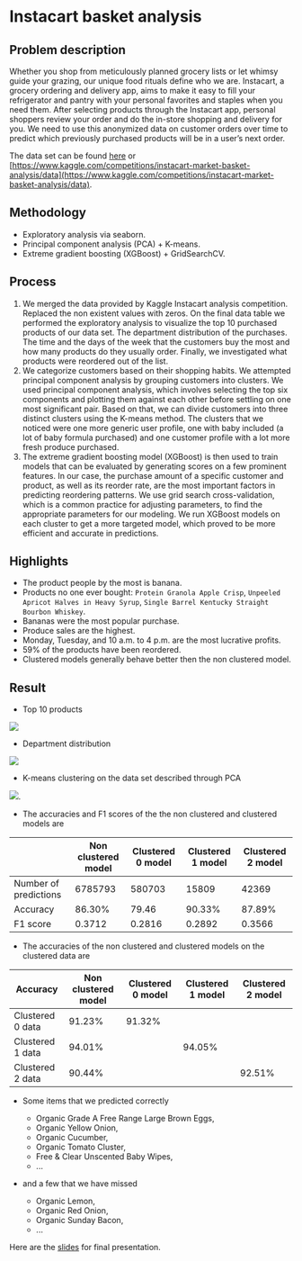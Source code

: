 # Instacart basket analysis

## Problem description

Whether you shop from meticulously planned grocery lists or let whimsy guide your grazing, our unique food rituals define who we are. Instacart, a grocery ordering and delivery app, aims to make it easy to fill your refrigerator and pantry with your personal favorites and staples when you need them. After selecting products through the Instacart app, personal shoppers review your order and do the in-store shopping and delivery for you. We need to use this anonymized data on customer orders over time to predict which previously purchased products will be in a user’s next order.

The data set can be found [here](https://drive.google.com/drive/u/1/folders/1Kl9Pe_4269liBggPHZ4XzocJkMGM5QiN) or [https://www.kaggle.com/competitions/instacart-market-basket-analysis/data](https://www.kaggle.com/competitions/instacart-market-basket-analysis/data).

## Methodology

- Exploratory analysis via seaborn.
- Principal component analysis (PCA) + K-means.
- Extreme gradient boosting (XGBoost) + GridSearchCV.

## Process

1. We merged the data provided by Kaggle Instacart analysis competition. Replaced the non existent values with zeros. On the final data table we performed the exploratory analysis to visualize the top 10 purchased products of our data set. The department distribution of the purchases. The time and the days of the week that the customers buy the most and how many products do they usually order. Finally, we investigated what products were reordered out of the list.
2. We categorize customers based on their shopping habits. We attempted principal component analysis by grouping customers into clusters. We used principal component analysis, which involves selecting the top six components and plotting them against each other before settling on one most significant pair. Based on that, we can divide customers into three distinct clusters using the K-means method. The clusters that we noticed were one more generic user profile, one with baby included (a lot of baby formula purchased) and one customer profile with a lot more fresh produce purchased.
3. The extreme gradient boosting model (XGBoost) is then used to train models that can be evaluated by generating scores on a few prominent features. In our case, the purchase amount of a specific customer and product, as well as its reorder rate, are the most important factors in predicting reordering patterns. We use grid search cross-validation, which is a common practice for adjusting parameters, to find the appropriate parameters for our modeling. We run XGBoost models on each cluster to get a more targeted model, which proved to be more efficient and accurate in predictions.

## Highlights

- The product people by the most is banana.
- Products no one ever bought: `Protein Granola Apple Crisp`, `Unpeeled Apricot Halves in Heavy Syrup`, `Single Barrel Kentucky Straight Bourbon Whiskey`.
- Bananas were the most popular purchase.
- Produce sales are the highest.
- Monday, Tuesday, and 10 a.m. to 4 p.m. are the most lucrative profits.
- 59% of the products have been reordered.
- Clustered models generally behave better then the non clustered model.


## Result

- Top 10 products

![](https://github.com/lihaoranIcefire/erdosFall2022_Thanos_Haoran/blob/main/Pictures%20and%20graphs/barchart.png)

- Department distribution

![](https://github.com/lihaoranIcefire/erdosFall2022_Thanos_Haoran/blob/main/Pictures%20and%20graphs/pichart.png)

- K-means clustering on the data set described through PCA

![](https://github.com/lihaoranIcefire/erdosFall2022_Thanos_Haoran/blob/main/Pictures%20and%20graphs/clustering.png).

- The accuracies and F1 scores of the the non clustered and clustered models are

| | Non clustered model | Clustered 0 model | Clustered 1 model | Clustered 2 model |
| ------------- | ------------- | ------------- | ------------- | ------------- |
| Number of predictions | 6785793 | 580703 | 15809 | 42369 |
| Accuracy | 86.30% | 79.46 | 90.33% | 87.89% |
| F1 score | 0.3712 | 0.2816 | 0.2892 | 0.3566 |

- The accuracies of the non clustered and clustered models on the clustered data are

| Accuracy  | Non clustered model | Clustered 0 model | Clustered 1 model | Clustered 2 model |
| ------------- | ------------- | ------------- | ------------- | ------------- |
| Clustered 0 data | 91.23% | 91.32% | | |
| Clustered 1 data | 94.01% | | 94.05% | |
| Clustered 2 data | 90.44% | | | 92.51% |

- Some items that we predicted correctly

  - Organic Grade A Free Range Large Brown Eggs,
  - Organic Yellow Onion,
  - Organic Cucumber,
  - Organic Tomato Cluster,
  - Free & Clear Unscented Baby Wipes,
  - ...

- and a few that we have missed

  - Organic Lemon,
  - Organic Red Onion,
  - Organic Sunday Bacon,
  - ...

 Here are the [slides](https://github.com/lihaoranIcefire/erdosFall2022_Thanos_Haoran/blob/main/Final%20presentation.pdf) for final presentation.
